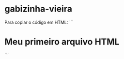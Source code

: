 # gabizinha-vieira

Para copiar o código em HTML:
´´´
<html>
  <h1>Meu primeiro arquivo HTML</h1>  
  </html>
´´´
